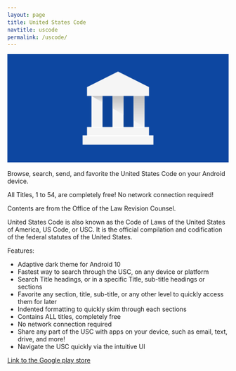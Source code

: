 ```yaml
---
layout: page
title: United States Code
navtitle: uscode
permalink: /uscode/
---
```


![uscode banner](/assets/uscode/1024x500.png)

Browse, search, send, and favorite the United States Code on your Android device.

All Titles, 1 to 54, are completely free! No network connection required!

Contents are from the Office of the Law Revision Counsel.

United States Code is also known as the Code of Laws of the United States of America, US Code, or USC.  It is the official compilation and codification of the federal statutes of the United States.

Features:
- Adaptive dark theme for Android 10
- Fastest way to search through the USC, on any device or platform
- Search Title headings, or in a specific Title, sub-title headings or sections
- Favorite any section, title, sub-title, or any other level to quickly access them for later
- Indented formatting to quickly skim through each sections
- Contains ALL titles, completely free
- No network connection required
- Share any part of the USC with apps on your device, such as email, text, drive, and more!
- Navigate the USC quickly via the intuitive UI

[Link to the Google play store](https://play.google.com/store/apps/details?id=com.rightfromleftsw.statutesapp)